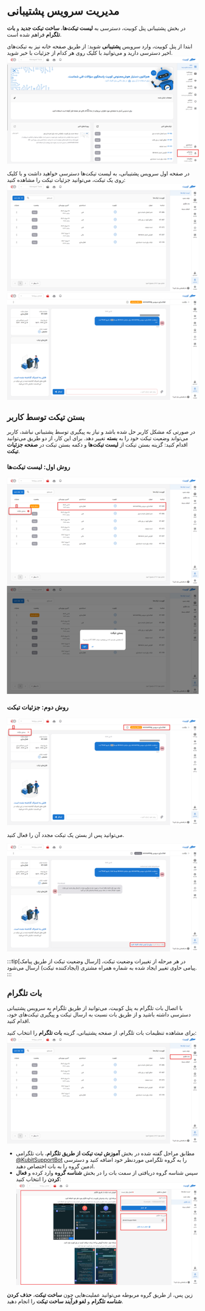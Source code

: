 # مدیریت سرویس پشتیبانی

در بخش پشتیبانی پنل کوبیت، دسترسی به **لیست تیکت‌ها**، **ساخت تیکت جدید** و **بات تلگرام** فراهم شده است.

ابتدا از پنل کوبیت، وارد سرویس **پشتیبانی** شوید:
از طریق صفحه خانه نیز به تیکت‌های اخیر دسترسی دارید و می‌توانید با کلیک روی هر کدام از جزئیات با خبر شوید.
![Ticketing: tickets](img/ticketing.png)

در صفحه اول سرویس پشتیبانی، به لیست تیکت‌ها دسترسی خواهید داشت و با کلیک روی یک تیکت، می‌توانید جزئیات تیکت را مشاهده کنید:
![Ticketing: tickets list](img/tickets-list.png)
![Ticketing: ticket details](img/ticket-details.png)

## بستن تیکت توسط کاربر

در صورتی که مشکل کاربر حل شده باشد و نیاز به پیگیری توسط پشتببانی نباشد، کاربر می‌تواند وضعیت تیکت خود را به **بسته** تغییر دهد.
برای این کار، از دو طریق می‌توانید اقدام کنید: گزینه بستن تیکت از **لیست تیکت‌ها** و دکمه بستن تیکت در **صفحه جزئیات تیکت**.

### روش اول: لیست تیکت‌ها

![Ticketing: close ticket](img/close-ticket.png)
![Ticketing: close ticket confirm](img/close-ticket-confirm.png)

### روش دوم: جزئیات تیکت

![Ticketing: close ticket btn](img/close-ticket-btn.png)

می‌توانید پس از بستن یک تیکت مجدد آن را فعال کنید.

![Ticketing: close ticket details confirm](img/closed-ticket-new-message.png)

:::tip[ارسال وضعیت تیکت از طریق پیامک]
در هر مرحله از تغییرات وضعیت تیکت، پیامی حاوی تغییر ایجاد شده به شماره همراه مشتری (ایجادکننده تیکت) ارسال می‌شود.
:::

## بات تلگرام

با اتصال بات تلگرام به پنل کوبیت، می‌توانید از طریق تلگرام به سرویس پشتیبانی دسترسی داشته باشید و از طریق بات نسبت به ارسال تیکت و پیگیری تیکت‌های خود، اقدام کنید.

برای مشاهده تنظیمات بات تلگرام، از صفحه پشتیبانی، گزینه **بات تلگرام** را انتخاب کنید:
![Ticketing: ticketing bot](img/ticketing-bot.png)

- مطابق مراحل گفته شده در بخش **آموزش ثبت تیکت از طریق تلگرام**، بات تلگرامی [@KubitSupportBot](https://t.me/KubitSupportBot) را به گروه تلگرامی موردنظر خود اضافه کنید و دسترسی ادمین گروه را به بات اختصاص دهید.
- سپس شناسه گروه دریافتی از سمت بات را در بخش **شناسه گروه** وارد کرده و **فعال کردن** را انتخاب کنید:
  ![Ticketing: add ticketing bot](img/add-ticketing-bot.png)

زین پس، از طریق گروه مربوطه می‌توانید عملیت‌هایی چون **ساخت تیکت**، **حذف کردن شناسه تلگرام** و **لغو فرآیند ساخت تیکت** را انجام دهید.
